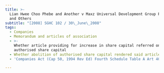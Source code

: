 ```yaml
---
title: >-
  Lian Hwee Choo Phebe and Another v Maxz Universal Development Group Pte Ltd
  and Others
subtitle: "[2008] SGHC 102 / 30\_June\_2008"
tags:
  - Companies
  - Memorandum and articles of association
  - >-
    Whether article providing for increase in share capital referred only to
    authorised share capital
  - Whether abolition of authorised share capital rendered said article otiose
  - 'Companies Act (Cap 50, 1994 Rev Ed) Fourth Schedule Table A Art 40(a)'

---
```


